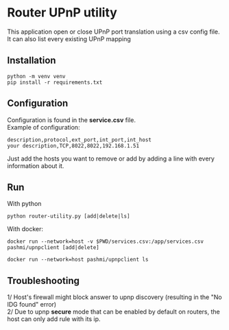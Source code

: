 # Router UPnP utility

This application open or close UPnP port translation using a csv config file.
It can also list every existing UPnP mapping 

## Installation

```
python -m venv venv
pip install -r requirements.txt
```
## Configuration

Configuration is found in the **service.csv** file.  
Example of configuration:
```csv
description,protocol,ext_port,int_port,int_host
your description,TCP,8022,8022,192.168.1.51
```
Just add the hosts you want to remove or add by adding a line with every information about it.
## Run
With python
```
python router-utility.py [add|delete|ls]
```
With docker:
```
docker run --network=host -v $PWD/services.csv:/app/services.csv  pashmi/upnpclient [add|delete]
```
```
docker run --network=host pashmi/upnpclient ls
```


## Troubleshooting

1/ Host's firewall might block answer to upnp discovery (resulting in the "No IDG found" error)  
2/ Due to upnp **secure** mode that can be enabled by default on routers, the host can only add rule with its ip.  
